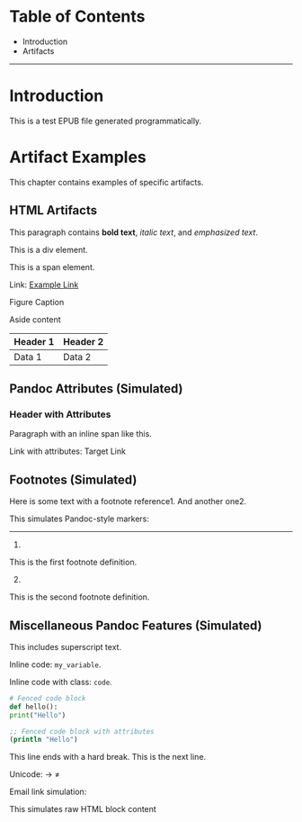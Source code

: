 # Table of Contents

- Introduction
- Artifacts


---

# Introduction

This is a test EPUB file generated programmatically.

# Artifact Examples

This chapter contains examples of specific artifacts.

## HTML Artifacts

This paragraph contains **bold text**, *italic text*, and *emphasized text*.

This is a div element.

This is a span element.

Link: [Example Link](http://example.com)

Figure Caption

Aside content

| Header 1 | Header 2 |
|----------|----------|
| Data 1   | Data 2   |

## Pandoc Attributes (Simulated)

### Header with Attributes

Paragraph with an inline span like this.

Link with attributes: Target Link

## Footnotes (Simulated)

Here is some text with a footnote reference1. And another one2.

This simulates Pandoc-style markers:

------------------------------------------------------------------------

1.

This is the first footnote definition.



2.

This is the second footnote definition.



## Miscellaneous Pandoc Features (Simulated)

This includes superscript text.

Inline code: `my_variable`.

Inline code with class: `code`.

``` python
# Fenced code block
def hello():
print("Hello")

```

``` clojure
;; Fenced code block with attributes
(println "Hello")

```

This line ends with a hard break.
This is the next line.

Unicode: → ≠

Email link simulation:

This simulates raw HTML block content